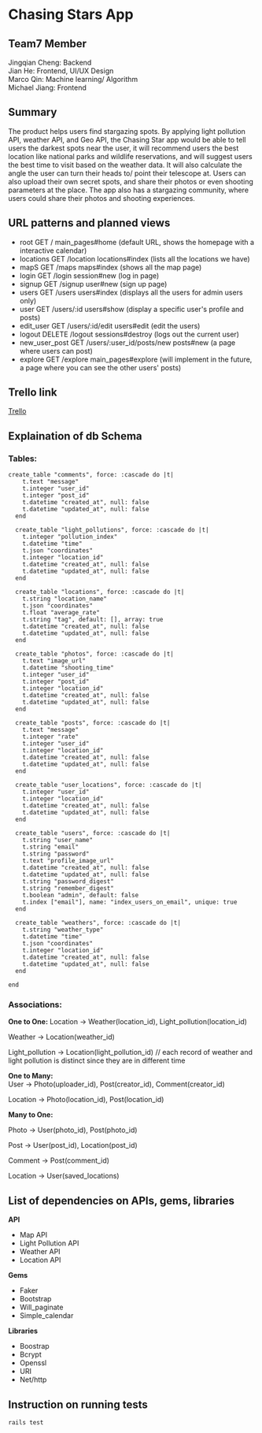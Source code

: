 # Chasing Stars App

## Team7 Member

Jingqian Cheng: Backend  
Jian He: Frontend, UI/UX Design  
Marco Qin: Machine learning/ Algorithm  
Michael Jiang: Frontend  

## Summary

The product helps users find stargazing spots. By applying light pollution API, weather API, and Geo API, the Chasing Star app would be able to tell users the darkest spots near the user, it will recommend users the best location like national parks and wildlife reservations, and will suggest users the best time to visit based on the weather data. It will also calculate the angle the user can turn their heads to/ point their telescope at. Users can also upload their own secret spots, and share their photos or even shooting parameters at the place. The app also has a stargazing community, where users could share their photos and shooting experiences.

## URL patterns and planned views

* root GET        /           main_pages#home   (default URL, shows the homepage with a interactive calendar)
* locations GET   /location   locations#index   (lists all the locations we have)
* mapS GET        /maps       maps#index        (shows all the map page)
* login GET       /login      session#new       (log in page)
* signup GET      /signup     user#new          (sign up page)
* users GET       /users      users#index       (displays all the users for admin users only)
* user GET        /users/:id  users#show        (display a specific user's profile and posts)
* edit_user  GET       /users/:id/edit  users#edit   (edit the users)
* logout  DELETE  /logout     sessions#destroy   (logs out the current user)
* new_user_post GET    /users/:user_id/posts/new  posts#new   (a page where users can post)
* explore GET    /explore     main_pages#explore  (will implement in the future, a page where you can see the other users' posts)


## Trello link

[Trello](https://trello.com/b/LLSmtsFl/app-development)



## Explaination of db Schema


### Tables:

```
create_table "comments", force: :cascade do |t|
    t.text "message"
    t.integer "user_id"
    t.integer "post_id"
    t.datetime "created_at", null: false
    t.datetime "updated_at", null: false
  end

  create_table "light_pollutions", force: :cascade do |t|
    t.integer "pollution_index"
    t.datetime "time"
    t.json "coordinates"
    t.integer "location_id"
    t.datetime "created_at", null: false
    t.datetime "updated_at", null: false
  end

  create_table "locations", force: :cascade do |t|
    t.string "location_name"
    t.json "coordinates"
    t.float "average_rate"
    t.string "tag", default: [], array: true
    t.datetime "created_at", null: false
    t.datetime "updated_at", null: false
  end

  create_table "photos", force: :cascade do |t|
    t.text "image_url"
    t.datetime "shooting_time"
    t.integer "user_id"
    t.integer "post_id"
    t.integer "location_id"
    t.datetime "created_at", null: false
    t.datetime "updated_at", null: false
  end

  create_table "posts", force: :cascade do |t|
    t.text "message"
    t.integer "rate"
    t.integer "user_id"
    t.integer "location_id"
    t.datetime "created_at", null: false
    t.datetime "updated_at", null: false
  end

  create_table "user_locations", force: :cascade do |t|
    t.integer "user_id"
    t.integer "location_id"
    t.datetime "created_at", null: false
    t.datetime "updated_at", null: false
  end

  create_table "users", force: :cascade do |t|
    t.string "user_name"
    t.string "email"
    t.string "password"
    t.text "profile_image_url"
    t.datetime "created_at", null: false
    t.datetime "updated_at", null: false
    t.string "password_digest"
    t.string "remember_digest"
    t.boolean "admin", default: false
    t.index ["email"], name: "index_users_on_email", unique: true
  end

  create_table "weathers", force: :cascade do |t|
    t.string "weather_type"
    t.datetime "time"
    t.json "coordinates"
    t.integer "location_id"
    t.datetime "created_at", null: false
    t.datetime "updated_at", null: false
  end

end
```


### Associations:

**One to One:**
Location -> Weather(location_id), Light_pollution(location_id)  

Weather -> Location(weather_id)  

Light_pollution -> Location(light_pollution_id) // each record of weather and light pollution is distinct since they are in different time  

**One to Many:**  
User -> Photo(uploader_id), Post(creator_id), Comment(creator_id)  

Location -> Photo(location_id), Post(location_id)  

**Many to One:**  

Photo -> User(photo_id), Post(photo_id)  

Post -> User(post_id), Location(post_id)  

Comment -> Post(comment_id)  

Location -> User(saved_locations)  

## List of dependencies on APIs, gems, libraries

**API**
* Map API
* Light Pollution API
* Weather API
* Location API

**Gems**
* Faker
* Bootstrap
* Will_paginate
* Simple_calendar

**Libraries**
* Boostrap
* Bcrypt
* Openssl
* URI
* Net/http

## Instruction on running tests
```
rails test
```


